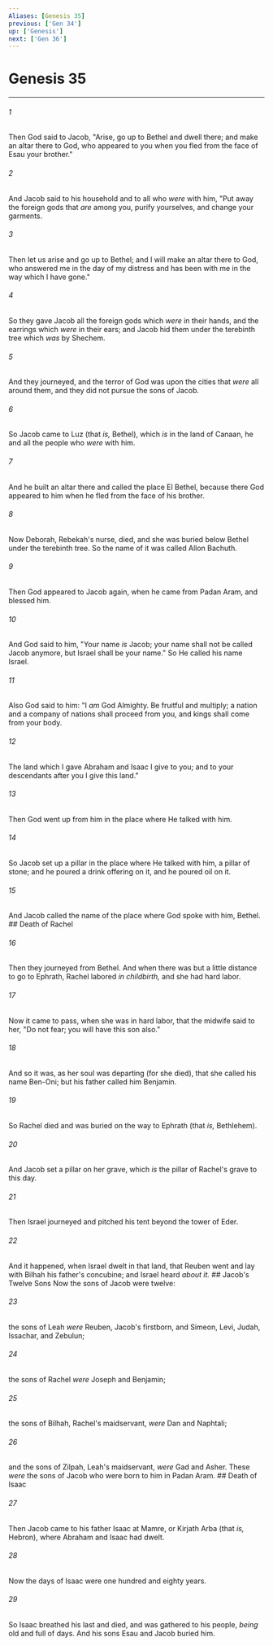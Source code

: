 ```yaml
---
Aliases: [Genesis 35]
previous: ['Gen 34']
up: ['Genesis']
next: ['Gen 36']
---
```

# Genesis 35

***


###### 1 
Then God said to Jacob, "Arise, go up to Bethel and dwell there; and make an altar there to God, who appeared to you when you fled from the face of Esau your brother." 

###### 2 
And Jacob said to his household and to all who _were_ with him, "Put away the foreign gods that _are_ among you, purify yourselves, and change your garments. 

###### 3 
Then let us arise and go up to Bethel; and I will make an altar there to God, who answered me in the day of my distress and has been with me in the way which I have gone." 

###### 4 
So they gave Jacob all the foreign gods which _were_ in their hands, and the earrings which _were_ in their ears; and Jacob hid them under the terebinth tree which _was_ by Shechem. 

###### 5 
And they journeyed, and the terror of God was upon the cities that _were_ all around them, and they did not pursue the sons of Jacob. 

###### 6 
So Jacob came to Luz (that _is,_ Bethel), which _is_ in the land of Canaan, he and all the people who _were_ with him. 

###### 7 
And he built an altar there and called the place El Bethel, because there God appeared to him when he fled from the face of his brother. 

###### 8 
Now Deborah, Rebekah's nurse, died, and she was buried below Bethel under the terebinth tree. So the name of it was called Allon Bachuth. 

###### 9 
Then God appeared to Jacob again, when he came from Padan Aram, and blessed him. 

###### 10 
And God said to him, "Your name _is_ Jacob; your name shall not be called Jacob anymore, but Israel shall be your name." So He called his name Israel. 

###### 11 
Also God said to him: "I _am_ God Almighty. Be fruitful and multiply; a nation and a company of nations shall proceed from you, and kings shall come from your body. 

###### 12 
The land which I gave Abraham and Isaac I give to you; and to your descendants after you I give this land." 

###### 13 
Then God went up from him in the place where He talked with him. 

###### 14 
So Jacob set up a pillar in the place where He talked with him, a pillar of stone; and he poured a drink offering on it, and he poured oil on it. 

###### 15 
And Jacob called the name of the place where God spoke with him, Bethel. ## Death of Rachel 

###### 16 
Then they journeyed from Bethel. And when there was but a little distance to go to Ephrath, Rachel labored _in childbirth,_ and she had hard labor. 

###### 17 
Now it came to pass, when she was in hard labor, that the midwife said to her, "Do not fear; you will have this son also." 

###### 18 
And so it was, as her soul was departing (for she died), that she called his name Ben-Oni; but his father called him Benjamin. 

###### 19 
So Rachel died and was buried on the way to Ephrath (that _is,_ Bethlehem). 

###### 20 
And Jacob set a pillar on her grave, which _is_ the pillar of Rachel's grave to this day. 

###### 21 
Then Israel journeyed and pitched his tent beyond the tower of Eder. 

###### 22 
And it happened, when Israel dwelt in that land, that Reuben went and lay with Bilhah his father's concubine; and Israel heard _about it._ ## Jacob's Twelve Sons Now the sons of Jacob were twelve: 

###### 23 
the sons of Leah _were_ Reuben, Jacob's firstborn, and Simeon, Levi, Judah, Issachar, and Zebulun; 

###### 24 
the sons of Rachel _were_ Joseph and Benjamin; 

###### 25 
the sons of Bilhah, Rachel's maidservant, _were_ Dan and Naphtali; 

###### 26 
and the sons of Zilpah, Leah's maidservant, _were_ Gad and Asher. These _were_ the sons of Jacob who were born to him in Padan Aram. ## Death of Isaac 

###### 27 
Then Jacob came to his father Isaac at Mamre, or Kirjath Arba (that _is,_ Hebron), where Abraham and Isaac had dwelt. 

###### 28 
Now the days of Isaac were one hundred and eighty years. 

###### 29 
So Isaac breathed his last and died, and was gathered to his people, _being_ old and full of days. And his sons Esau and Jacob buried him.
